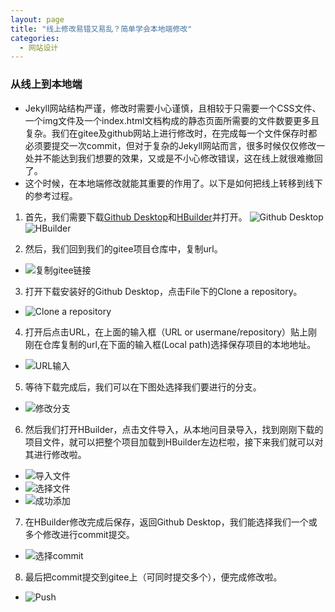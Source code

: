 ```yaml
---
layout: page
title: "线上修改易错又易乱？简单学会本地端修改"
categories:
  - 网站设计
---
```


### 从线上到本地端

- Jekyll网站结构严谨，修改时需要小心谨慎，且相较于只需要一个CSS文件、一个img文件及一个index.html文档构成的静态页面所需要的文件数要更多且复杂。我们在gitee及github网站上进行修改时，在完成每一个文件保存时都必须要提交一次commit，但对于复杂的Jekyll网站而言，很多时候仅仅修改一处并不能达到我们想要的效果，又或是不小心修改错误，这在线上就很难撤回了。
- 这个时候，在本地端修改就能其重要的作用了。以下是如何把线上转移到线下的参考过程。

1. 首先，我们需要下载[Github Desktop](https://desktop.github.com/)和[HBuilder](http://www.dcloud.io/hbuilderx.html)并打开。
![Github Desktop](https://gitee.com/jiayichen/jiayichen/raw/gh-pages/assets/images/Github%20Desktop%E4%B8%8B%E8%BD%BD.png)
![HBuilder](https://gitee.com/jiayichen/jiayichen/raw/gh-pages/assets/images/HBuilder%E4%B8%8B%E8%BD%BD.png)

2. 然后，我们回到我们的gitee项目仓库中，复制url。
- ![复制gitee链接](https://gitee.com/jiayichen/jiayichen/raw/gh-pages/assets/images/gitee%E9%93%BE%E6%8E%A5.png)

3. 打开下载安装好的Github Desktop，点击File下的Clone a repository。
- ![Clone a repository](https://gitee.com/jiayichen/jiayichen/raw/gh-pages/assets/images/Clone%20a%20repository%E6%8C%89%E9%92%AE.png)

4. 打开后点击URL，在上面的输入框（URL or usermane/repository）贴上刚刚在仓库复制的url,在下面的输入框(Local path)选择保存项目的本地地址。
- ![URL输入](https://gitee.com/jiayichen/jiayichen/raw/gh-pages/assets/images/URL%E8%BE%93%E5%85%A5.png)

5. 等待下载完成后，我们可以在下图处选择我们要进行的分支。
- ![修改分支](https://gitee.com/jiayichen/jiayichen/raw/gh-pages/assets/images/%E4%BF%AE%E6%94%B9%E5%88%86%E6%94%AF.png)

6. 然后我们打开HBuilder，点击文件导入，从本地问目录导入，找到刚刚下载的项目文件，就可以把整个项目加载到HBuilder左边栏啦，接下来我们就可以对其进行修改啦。
- ![导入文件](https://gitee.com/jiayichen/jiayichen/raw/gh-pages/assets/images/%E5%AF%BC%E5%85%A5%E6%96%87%E4%BB%B6.png)
- ![选择文件](https://gitee.com/jiayichen/jiayichen/raw/gh-pages/assets/images/%E9%80%89%E6%8B%A9%E6%96%87%E4%BB%B6.png)
- ![成功添加](https://gitee.com/jiayichen/jiayichen/raw/gh-pages/assets/images/%E6%88%90%E5%8A%9F%E6%B7%BB%E5%8A%A0.png)

7. 在HBuilder修改完成后保存，返回Github Desktop，我们能选择我们一个或多个修改进行commit提交。
- ![选择commit](https://gitee.com/jiayichen/jiayichen/raw/gh-pages/assets/images/%E9%80%89%E6%8B%A9commit.png)

8. 最后把commit提交到gitee上（可同时提交多个），便完成修改啦。
- ![Push](https://gitee.com/jiayichen/jiayichen/raw/gh-pages/assets/images/Push.png)


